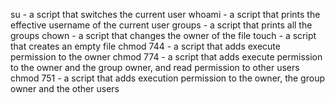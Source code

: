 su - a script that switches the current user
whoami - a script that prints the effective username of the current user
groups - a script that prints all the groups
chown - a script that changes the owner of the file
touch - a script that creates an empty file
chmod 744 -  a script that adds execute permission to the owner
chmod 774 - a script that adds execute permission to the owner and the group owner, and read permission to other users
chmod 751 - a script that adds execution permission to the owner, the group owner and the other users
